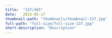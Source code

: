 ```yaml
---
title:  "137/365"
date:   2015-05-17
thumbnail-path: "thumbnails/thumbnail-137.jpg"
full-path: "full-size/full-size-137.jpg"
short-description: "Description"
---
```

